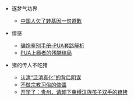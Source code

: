 +   逐梦气功界
    +   [中国人欠了转基因一句道歉](逐梦气功界/中国人欠了转基因一句道歉.md)

+   情感
    +   [骗炮鉴别手册-PUA套路解析](情感/骗炮鉴别手册-PUA套路解析.md)
    +   [PUA上瘾者的残酷结局](情感/PUA上瘾者的残酷结局.md)

+   猪的传人不吃猪
    +   [认清“泛清真化”的背后阴谋](猪的传人不吃猪/认清“泛清真化”的背后阴谋.md)
    +   [不做宗教习俗的傀儡](猪的传人不吃猪/不做宗教习俗的傀儡.md)
    +   [开学了：贵州，请卸下束缚汉族孩子双手的镣铐](猪的传人不吃猪/开学了：贵州，请卸下束缚汉族孩子双手的镣铐.md)